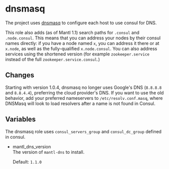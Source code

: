 # dnsmasq

The project uses
[dnsmasq](http://www.thekelleys.org.uk/dnsmasq/doc.html) to configure
each host to use consul for DNS.

This role also adds (as of Mantl 1.1) search paths for `.consul` and
`.node.consul`. This means that you can address your nodes by their
consul names directly: if you have a node named `x`, you can address it
there or at `x.node`, as well as the fully-qualified `x.node.consul`.
You can also address services using the shortened version (for example
`zookeeper.service` instead of the full `zookeeper.service.consul`.)

## Changes

Starting with version 1.0.4, dnsmasq no longer uses Google's DNS
(`8.8.8.8` and `8.8.4.4`), preferring the cloud provider's DNS. If you
want to use the old behavior, add your preferred nameservers to
`/etc/resolv.conf.masq`, where DNSMasq will look to load resolvers after
a name is not found in Consul.

## Variables

The dnsmasq role uses `consul_servers_group` and `consul_dc_group`
defined in consul.

  - mantl\_dns\_version  
    The version of `mantl-dns` to install.
    
    Default: `1.1.0`

